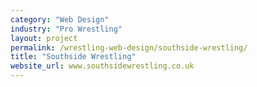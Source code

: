 ```yaml
---
category: "Web Design"
industry: "Pro Wrestling"
layout: project
permalink: /wrestling-web-design/southside-wrestling/
title: "Southside Wrestling"
website_url: www.southsidewrestling.co.uk
---
```

